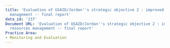 ```yaml
---
title: 'Evaluation of USAID/Jordan''s strategic objective 2 : improved water resources
  management -- final report'
data_id: '237'
Document URL: 'Evaluation of USAID/Jordan''s strategic objective 2 : improved water
  resources management -- final report'
Practice Area:
- Monitoring and Evaluation
---
```


